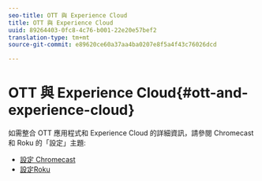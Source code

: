 ```yaml
---
seo-title: OTT 與 Experience Cloud
title: OTT 與 Experience Cloud
uuid: 89264403-0fc8-4c76-b001-22e20e57bef2
translation-type: tm+mt
source-git-commit: e89620ce60a37aa4ba0207e8f5a4f43c76026dcd

---
```



# OTT 與 Experience Cloud{#ott-and-experience-cloud}

如需整合 OTT 應用程式和 Experience Cloud 的詳細資訊，請參閱 Chromecast 和 Roku 的「設定」主題:

* [設定 Chromecast](/help/sdk-implement/setup/set-up-chromecast.md)
* [設定Roku](/help/sdk-implement/setup/set-up-roku.md)

